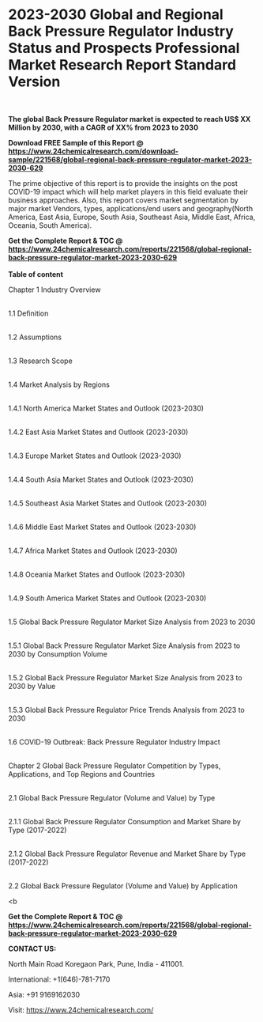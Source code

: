 <h1>2023-2030 Global and Regional Back Pressure Regulator Industry Status and Prospects Professional Market Research Report Standard Version</h1><br/><p><strong>The global Back Pressure Regulator market is expected to reach US$ XX Million by 2030, with a <strong>CAGR</strong> of XX% from 2023 to 2030</strong></p><div><b>Download FREE Sample of this Report @ <a href="https://www.24chemicalresearch.com/download-sample/221568/global-regional-back-pressure-regulator-market-2023-2030-629">https://www.24chemicalresearch.com/download-sample/221568/global-regional-back-pressure-regulator-market-2023-2030-629</a></b></div><p>The prime objective of this report is to provide the insights on the post COVID-19 impact which will help market players in this field evaluate their business approaches. Also, this report covers market segmentation by major market Vendors, types, applications/end users and geography(North America, East Asia, Europe, South Asia, Southeast Asia, Middle East, Africa, Oceania, South America).</p><div><b>Get the Complete Report & TOC @ <a href="https://www.24chemicalresearch.com/reports/221568/global-regional-back-pressure-regulator-market-2023-2030-629">https://www.24chemicalresearch.com/reports/221568/global-regional-back-pressure-regulator-market-2023-2030-629</a></b></div><br><b>Table of content</b><p>Chapter 1 Industry Overview<br />
 
 <br>1.1 Definition<br />
 
 <br>1.2 Assumptions<br />
 
 <br>1.3 Research Scope<br />
 
 <br>1.4 Market Analysis by Regions<br />
 
 <br>1.4.1 North America Market States and Outlook (2023-2030)<br />
 
 <br>1.4.2 East Asia Market States and Outlook (2023-2030)<br />
 
 <br>1.4.3 Europe Market States and Outlook (2023-2030)<br />
 
 <br>1.4.4 South Asia Market States and Outlook (2023-2030)<br />
 
 <br>1.4.5 Southeast Asia Market States and Outlook (2023-2030)<br />
 
 <br>1.4.6 Middle East Market States and Outlook (2023-2030)<br />
 
 <br>1.4.7 Africa Market States and Outlook (2023-2030)<br />
 
 <br>1.4.8 Oceania Market States and Outlook (2023-2030)<br />
 
 <br>1.4.9 South America Market States and Outlook (2023-2030)<br />
 
 <br>1.5 Global Back Pressure Regulator Market Size Analysis from 2023 to 2030<br />
 
 <br>1.5.1 Global Back Pressure Regulator Market Size Analysis from 2023 to 2030 by Consumption Volume<br />
 
 <br>1.5.2 Global Back Pressure Regulator Market Size Analysis from 2023 to 2030 by Value<br />
 
 <br>1.5.3 Global Back Pressure Regulator Price Trends Analysis from 2023 to 2030<br />
 
 <br>1.6 COVID-19 Outbreak: Back Pressure Regulator Industry Impact<br />
 
 <br>Chapter 2 Global Back Pressure Regulator Competition by Types, Applications, and Top Regions and Countries<br />
 
 <br>2.1 Global Back Pressure Regulator (Volume and Value) by Type<br />
 
 <br>2.1.1 Global Back Pressure Regulator Consumption and Market Share by Type (2017-2022)<br />
 
 <br>2.1.2 Global Back Pressure Regulator Revenue and Market Share by Type (2017-2022)<br />
 
 <br>2.2 Global Back Pressure Regulator (Volume and Value) by Application<br />
 
 <b<br><div><b>Get the Complete Report & TOC @ <a href="https://www.24chemicalresearch.com/reports/221568/global-regional-back-pressure-regulator-market-2023-2030-629">https://www.24chemicalresearch.com/reports/221568/global-regional-back-pressure-regulator-market-2023-2030-629</a></b></div></p>
 
 <b>CONTACT US:</b><br>
 
 North Main Road Koregaon Park, Pune, India - 411001.<br/>
 
 International: +1(646)-781-7170<br/>
 
 Asia: +91 9169162030<br/>
 
 Visit: <a href="https://www.24chemicalresearch.com/">https://www.24chemicalresearch.com/</a>
 
 <br>